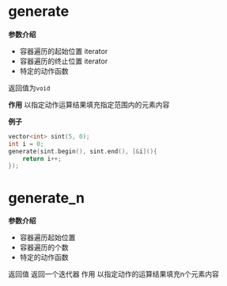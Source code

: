 # generate
**参数介绍**
+ 容器遍历的起始位置 iterator
+ 容器遍历的终止位置 iterator
+ 特定的动作函数

返回值为`void`

**作用** 以指定动作运算结果填充指定范围内的元素内容

**例子**
```cpp
vector<int> sint(5, 0);
int i = 0;
generate(sint.begin(), sint.end(), [&i](){
    return i++;
});
```

# generate_n
**参数介绍**
+ 容器遍历起始位置
+ 容器遍历的个数
+ 特定的动作函数

返回值 返回一个迭代器
作用 以指定动作的运算结果填充n个元素内容
